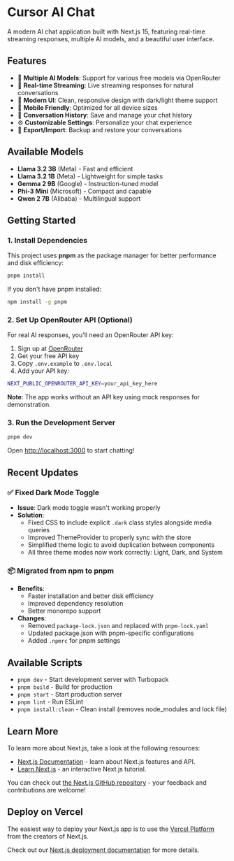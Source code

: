 # Cursor AI Chat

A modern AI chat application built with Next.js 15, featuring real-time streaming responses, multiple AI models, and a beautiful user interface.

## Features

- 🤖 **Multiple AI Models**: Support for various free models via OpenRouter
- 💬 **Real-time Streaming**: Live streaming responses for natural conversations
- 🎨 **Modern UI**: Clean, responsive design with dark/light theme support
- 📱 **Mobile Friendly**: Optimized for all device sizes
- 💾 **Conversation History**: Save and manage your chat history
- ⚙️ **Customizable Settings**: Personalize your chat experience
- 🔄 **Export/Import**: Backup and restore your conversations

## Available Models

- **Llama 3.2 3B** (Meta) - Fast and efficient
- **Llama 3.2 1B** (Meta) - Lightweight for simple tasks
- **Gemma 2 9B** (Google) - Instruction-tuned model
- **Phi-3 Mini** (Microsoft) - Compact and capable
- **Qwen 2 7B** (Alibaba) - Multilingual support

## Getting Started

### 1. Install Dependencies

This project uses **pnpm** as the package manager for better performance and disk efficiency:

```bash
pnpm install
```

If you don't have pnpm installed:
```bash
npm install -g pnpm
```

### 2. Set Up OpenRouter API (Optional)

For real AI responses, you'll need an OpenRouter API key:

1. Sign up at [OpenRouter](https://openrouter.ai/)
2. Get your free API key
3. Copy `.env.example` to `.env.local`
4. Add your API key:

```bash
NEXT_PUBLIC_OPENROUTER_API_KEY=your_api_key_here
```

**Note**: The app works without an API key using mock responses for demonstration.

### 3. Run the Development Server

```bash
pnpm dev
```

Open [http://localhost:3000](http://localhost:3000) to start chatting!

## Recent Updates

### ✅ Fixed Dark Mode Toggle
- **Issue**: Dark mode toggle wasn't working properly
- **Solution**: 
  - Fixed CSS to include explicit `.dark` class styles alongside media queries
  - Improved ThemeProvider to properly sync with the store
  - Simplified theme logic to avoid duplication between components
  - All three theme modes now work correctly: Light, Dark, and System

### 📦 Migrated from npm to pnpm
- **Benefits**: 
  - Faster installation and better disk efficiency
  - Improved dependency resolution
  - Better monorepo support
- **Changes**:
  - Removed `package-lock.json` and replaced with `pnpm-lock.yaml`
  - Updated package.json with pnpm-specific configurations
  - Added `.npmrc` for pnpm settings

## Available Scripts

- `pnpm dev` - Start development server with Turbopack
- `pnpm build` - Build for production
- `pnpm start` - Start production server
- `pnpm lint` - Run ESLint
- `pnpm install:clean` - Clean install (removes node_modules and lock file)

## Learn More

To learn more about Next.js, take a look at the following resources:

- [Next.js Documentation](https://nextjs.org/docs) - learn about Next.js features and API.
- [Learn Next.js](https://nextjs.org/learn) - an interactive Next.js tutorial.

You can check out [the Next.js GitHub repository](https://github.com/vercel/next.js) - your feedback and contributions are welcome!

## Deploy on Vercel

The easiest way to deploy your Next.js app is to use the [Vercel Platform](https://vercel.com/new?utm_medium=default-template&filter=next.js&utm_source=create-next-app&utm_campaign=create-next-app-readme) from the creators of Next.js.

Check out our [Next.js deployment documentation](https://nextjs.org/docs/app/building-your-application/deploying) for more details.
